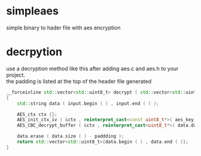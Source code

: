 # simpleaes
simple binary to hader file with aes encryption

# decrpytion
use a decryption method like this after adding aes.c and aes.h to your project. <br>
the padding is listed at the top of the header file generated

```c++
__forceinline std::vector<std::uint8_t> decrypt ( std::vector<std::uint8_t> input , std::string_view aes_key_1 , std::string_view aes_key_2,  int paddding )
{
	std::string data ( input.begin ( ) , input.end ( ) );

	AES_ctx ctx {};
	AES_init_ctx_iv ( &ctx , reinterpret_cast<const uint8_t*>( aes_key_1.data(  ) ) , reinterpret_cast<const uint8_t*>( aes_key_2.data(  ) ) );
	AES_CBC_decrypt_buffer ( &ctx , reinterpret_cast<uint8_t*>( data.data ( ) ) , data.size ( ) );

	data.erase ( data.size ( ) - paddding );
	return std::vector<std::uint8_t>{data.begin ( ) , data.end ( )};
}
```
